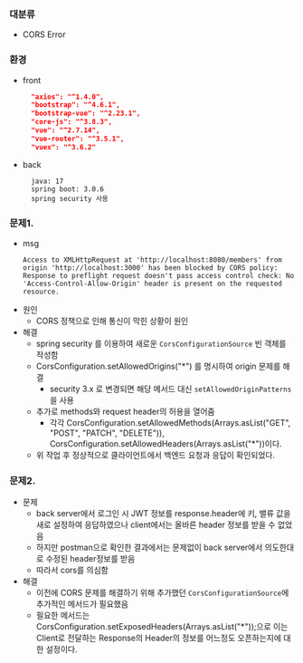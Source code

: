 ### 대분류

- CORS Error

### 환경

- front
  ```json
    "axios": "^1.4.0",
    "bootstrap": "^4.6.1",
    "bootstrap-vue": "^2.23.1",
    "core-js": "^3.8.3",
    "vue": "^2.7.14",
    "vue-router": "^3.5.1",
    "vuex": "^3.6.2"
  ```
- back
  ```
    java: 17
    spring boot: 3.0.6
    spring security 사용
  ```

### 문제1.

- msg
  ```
  Access to XMLHttpRequest at 'http://localhost:8080/members' from origin 'http://localhost:3000' has been blocked by CORS policy: Response to preflight request doesn't pass access control check: No 'Access-Control-Allow-Origin' header is present on the requested resource.
  ```
- 원인
  - CORS 정책으로 인해 통신이 막힌 상황이 원인
- 해결
  - spring security 를 이용하여 새로운 `CorsConfigurationSource` 빈 객체를 작성함
  - CorsConfiguration.setAllowedOrigins("\*") 를 명시하여 origin 문제를 해결
    - security 3.x 로 변경되면 해당 메서드 대신 `setAllowedOriginPatterns`을 사용
  - 추가로 methods와 request header의 허용을 열어줌
    - 각각 CorsConfiguration.setAllowedMethods(Arrays.asList("GET", "POST", "PATCH", "DELETE")), CorsConfiguration.setAllowedHeaders(Arrays.asList("\*"))이다.
  - 위 작업 후 정상적으로 클라이언트에서 백엔드 요청과 응답이 확인되었다.

### 문제2.

- 문제
  - back server에서 로그인 시 JWT 정보를 response.header에 키, 밸류 값을 새로 설정하여 응답하였으나 client에서는 올바른 header 정보를 받을 수 없었음
  - 하지만 postman으로 확인한 결과에서는 문제없이 back server에서 의도한대로 수정된 header정보를 받음
  - 따라서 cors를 의심함
- 해결
  - 이전에 CORS 문제를 해결하기 위해 추가했던 `CorsConfigurationSource`에 추가적인 메서드가 필요했음
  - 필요한 메서드는 CorsConfiguration.setExposedHeaders(Arrays.asList("\*"));으로 이는 Client로 전달하는 Response의 Header의 정보를 어느정도 오픈하는지에 대한 설정이다.

